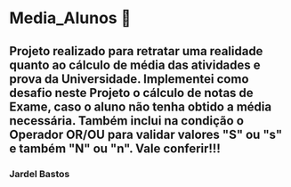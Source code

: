 # Media_Alunos :floppy_disk:
## Projeto realizado para retratar uma realidade quanto ao cálculo de média das atividades e prova da Universidade. Implementei como desafio neste Projeto o cálculo de notas de Exame, caso o aluno não tenha obtido a média necessária. Também inclui na condição o Operador OR/OU para validar valores "S" ou "s" e também "N" ou "n". Vale conferir!!!
### Jardel Bastos
